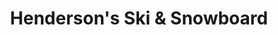 ---
title: "Henderson's Ski & Snowboard"
url: /quechee/hendersons-ski-and-snowboard/
shop: sports
---